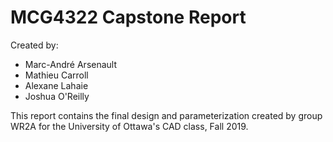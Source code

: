 # MCG4322 Capstone Report

Created by:

- Marc-André Arsenault
- Mathieu Carroll
- Alexane Lahaie
- Joshua O'Reilly

This report contains the final design and parameterization created by group WR2A for the University of Ottawa's CAD class, Fall 2019.